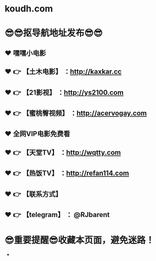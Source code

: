 # koudh.com
:sunglasses::sunglasses:抠导航地址发布:sunglasses::sunglasses:
==
:heart:  嘿嘿小电影
------
:heart: :point_right: 【土木电影】 ：http://kaxkar.cc
------
:heart: :point_right: 【21影视】 ：http://ys2100.com
------
:heart: :point_right: 【蜜桃臀视频】 ：http://acervogay.com
------
:heart:  全网VIP电影免费看
------
:heart: :point_right: 【天堂TV】 ：http://wqtty.com
------
:heart: :point_right: 【热饭TV】 ：http://refan114.com
------
:heart: :point_right: 【联系方式】
------
:heart: :point_right: 【telegram】 ： @RJbarent
------
:sunglasses:重要提醒:sunglasses:收藏本页面，避免迷路！
==

-

